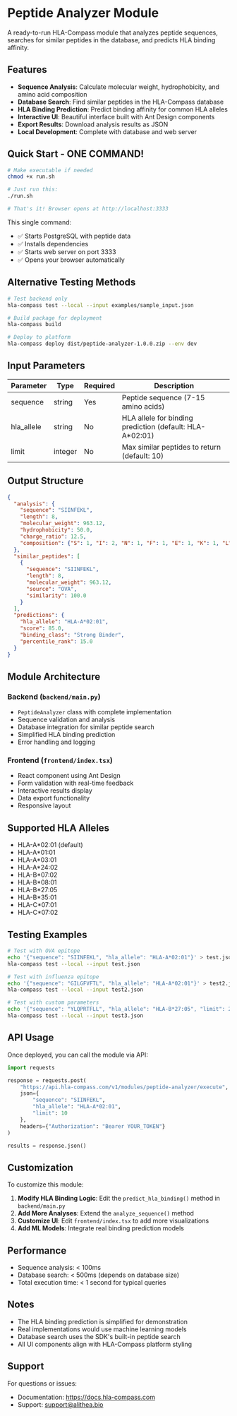 # Peptide Analyzer Module

A ready-to-run HLA-Compass module that analyzes peptide sequences, searches for similar peptides in the database, and predicts HLA binding affinity.

## Features

- **Sequence Analysis**: Calculate molecular weight, hydrophobicity, and amino acid composition
- **Database Search**: Find similar peptides in the HLA-Compass database
- **HLA Binding Prediction**: Predict binding affinity for common HLA alleles
- **Interactive UI**: Beautiful interface built with Ant Design components
- **Export Results**: Download analysis results as JSON
- **Local Development**: Complete with database and web server

## Quick Start - ONE COMMAND!

```bash
# Make executable if needed
chmod +x run.sh

# Just run this:
./run.sh

# That's it! Browser opens at http://localhost:3333
```

This single command:
- ✅ Starts PostgreSQL with peptide data
- ✅ Installs dependencies
- ✅ Starts web server on port 3333
- ✅ Opens your browser automatically

## Alternative Testing Methods

```bash
# Test backend only
hla-compass test --local --input examples/sample_input.json

# Build package for deployment
hla-compass build

# Deploy to platform
hla-compass deploy dist/peptide-analyzer-1.0.0.zip --env dev
```

## Input Parameters

| Parameter | Type | Required | Description |
|-----------|------|----------|-------------|
| sequence | string | Yes | Peptide sequence (7-15 amino acids) |
| hla_allele | string | No | HLA allele for binding prediction (default: HLA-A*02:01) |
| limit | integer | No | Max similar peptides to return (default: 10) |

## Output Structure

```json
{
  "analysis": {
    "sequence": "SIINFEKL",
    "length": 8,
    "molecular_weight": 963.12,
    "hydrophobicity": 50.0,
    "charge_ratio": 12.5,
    "composition": {"S": 1, "I": 2, "N": 1, "F": 1, "E": 1, "K": 1, "L": 1}
  },
  "similar_peptides": [
    {
      "sequence": "SIINFEKL",
      "length": 8,
      "molecular_weight": 963.12,
      "source": "OVA",
      "similarity": 100.0
    }
  ],
  "predictions": {
    "hla_allele": "HLA-A*02:01",
    "score": 85.0,
    "binding_class": "Strong Binder",
    "percentile_rank": 15.0
  }
}
```

## Module Architecture

### Backend (`backend/main.py`)
- `PeptideAnalyzer` class with complete implementation
- Sequence validation and analysis
- Database integration for similar peptide search
- Simplified HLA binding prediction
- Error handling and logging

### Frontend (`frontend/index.tsx`)
- React component using Ant Design
- Form validation with real-time feedback
- Interactive results display
- Data export functionality
- Responsive layout

## Supported HLA Alleles

- HLA-A*02:01 (default)
- HLA-A*01:01
- HLA-A*03:01
- HLA-A*24:02
- HLA-B*07:02
- HLA-B*08:01
- HLA-B*27:05
- HLA-B*35:01
- HLA-C*07:01
- HLA-C*07:02

## Testing Examples

```bash
# Test with OVA epitope
echo '{"sequence": "SIINFEKL", "hla_allele": "HLA-A*02:01"}' > test.json
hla-compass test --local --input test.json

# Test with influenza epitope
echo '{"sequence": "GILGFVFTL", "hla_allele": "HLA-A*02:01"}' > test2.json
hla-compass test --local --input test2.json

# Test with custom parameters
echo '{"sequence": "YLQPRTFLL", "hla_allele": "HLA-B*27:05", "limit": 20}' > test3.json
hla-compass test --local --input test3.json
```

## API Usage

Once deployed, you can call the module via API:

```python
import requests

response = requests.post(
    "https://api.hla-compass.com/v1/modules/peptide-analyzer/execute",
    json={
        "sequence": "SIINFEKL",
        "hla_allele": "HLA-A*02:01",
        "limit": 10
    },
    headers={"Authorization": "Bearer YOUR_TOKEN"}
)

results = response.json()
```

## Customization

To customize this module:

1. **Modify HLA Binding Logic**: Edit the `predict_hla_binding()` method in `backend/main.py`
2. **Add More Analyses**: Extend the `analyze_sequence()` method
3. **Customize UI**: Edit `frontend/index.tsx` to add more visualizations
4. **Add ML Models**: Integrate real binding prediction models

## Performance

- Sequence analysis: < 100ms
- Database search: < 500ms (depends on database size)
- Total execution time: < 1 second for typical queries

## Notes

- The HLA binding prediction is simplified for demonstration
- Real implementations would use machine learning models
- Database search uses the SDK's built-in peptide search
- All UI components align with HLA-Compass platform styling

## Support

For questions or issues:
- Documentation: https://docs.hla-compass.com
- Support: support@alithea.bio
